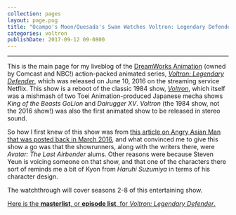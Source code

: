 ```yaml
---
collection: pages
layout: page.pug
title: "Ocampo's Moon/Quesada's Swan Watches Voltron: Legendary Defender"
categories: voltron
publishDate: 2017-09-12 09-0800
---
```


---
This is the main page for my liveblog of the [DreamWorks Animation][dw-anim] (owned by Comcast and NBC!) action-packed animated series, [*Voltron: Legendary Defender*][vld], which was released on June 10, 2016 on the streaming service Netflix. This show is a reboot of the classic 1984 show, [*Voltron*][vol], which itself was a mishmash of two Toei Animation-produced Japanese mecha shows *King of the Beasts GoLion* and *Dairugger XV*. *Voltron* (the 1984 show, not the 2016 show!) was also the first animated show to be released in stereo sound.

So how I first knew of this show was from [this article on Angry Asian Man that was posted back in March 2016][aam], and what convinced me to give this show a go was that the showrunners, along with the writers there, were *Avatar: The Last Airbender* alums. Other reasons were because Steven Yeun is voicing someone on that show, and that one of the characters there sort of reminds me a bit of Kyon from *Haruhi Suzumiya* in terms of his character design.

The watchthrough will cover seasons 2-8 of this entertaining show.

<span class="nav-masterlist">[Here is the **masterlist**, or **episode list**, for *Voltron: Legendary Defender*.][masterlist]</span>

[dw-anim]:    https://en.wikipedia.org/wiki/DreamWorks_Animation
[vol]:        http://tvtropes.org/pmwiki/pmwiki.php/Anime/Voltron
[vld]:        https://en.wikipedia.org/wiki/Voltron:_Legendary_Defender
[aam]:        http://blog.angryasianman.com/2016/03/voltron-returns-in-new-netflix-series.html
[masterlist]: ./masterlist/
